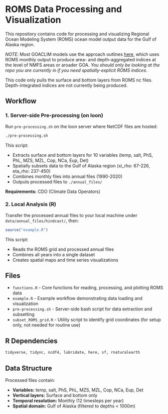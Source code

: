 # ROMS Data Processing and Visualization

This repository contains code for processing and visualizing Regional Ocean Modeling System (ROMS) ocean model output data for the Gulf of Alaska region.

*NOTE*: Most GOACLIM models use the approach outlines [here](https://github.com/GOA-CLIM/ROMS_to_Index/tree/main), which uses ROMS monthly output to produce area- and depth-aggregated indices at the level of NMFS areas or aroader GOA. *You should only be looking at the repo you are currently in if you need spatially-explicit ROMS indices*.

This code only pulls the surface and bottom layers from ROMS nc files. Depth-integrated indices are not currently being produced.

## Workflow

### 1. Server-side Pre-processing (on loon)

Run `pre-processing.sh` on the loon server where NetCDF files are hosted:

```bash
./pre-processing.sh
```

This script:
- Extracts surface and bottom layers for 10 variables (temp, salt, PhS, PhL, MZS, MZL, Cop, NCa, Eup, Det)
- Spatially subsets data to the Gulf of Alaska region (xi_rho: 67-226, eta_rho: 237-450)
- Combines monthly files into annual files (1990-2020)
- Outputs processed files to `./annual_files/`

**Requirements:** CDO (Climate Data Operators)

### 2. Local Analysis (R)

Transfer the processed annual files to your local machine under `data/annual_files/hindcast/`, then:

```r
source("example.R")
```

This script:
- Reads the ROMS grid and processed annual files
- Combines all years into a single dataset
- Creates spatial maps and time series visualizations

## Files

- `functions.R` - Core functions for reading, processing, and plotting ROMS data
- `example.R` - Example workflow demonstrating data loading and visualization
- `pre-processing.sh` - Server-side bash script for data extraction and subsetting
- `subset_ROMS_grid.R` - Utility script to identify grid coordinates (for setup only, not needed for routine use)

## R Dependencies

```r
tidyverse, tidync, ncdf4, lubridate, here, sf, rnaturalearth
```

## Data Structure

Processed files contain:
- **Variables:** temp, salt, PhS, PhL, MZS, MZL, Cop, NCa, Eup, Det
- **Vertical layers:** Surface and bottom only
- **Temporal resolution:** Monthly (12 timesteps per year)
- **Spatial domain:** Gulf of Alaska (filtered to depths < 1000m)